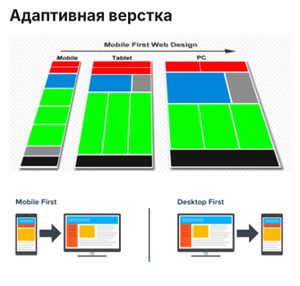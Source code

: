 # Адаптивная верстка

![Alt for Imsage](../html/images/img111.png)
![Alt for Imsage](../html/images/img3333.png)